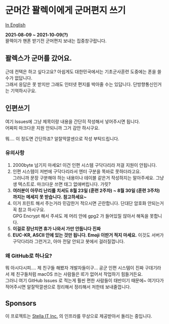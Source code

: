 # 군머간 꽐렉이에게 군머편지 쓰기
[In English](README.en.md)  

**2021-08-09 ~ 2021-10-09(?)**  
꽐렉이가 핸폰 받기전 군머편지 보내는 집중창구랍니다.  

## 꽐렉스가 군머를 갔어요.
근데 컨택은 하고 싶다고요? 아쉽게도 대한민국에서는 기초군사훈련 도중에는 폰을 쓸 수가 없답니다.  
그래서 응답은 못 받지만 그래도 인터넷 편지를 박아줄 수는 있답니다. 단방향통신인거는 기억하시구요.  

## 인편쓰기
여기 Issues에 그냥 제목이랑 내용을 간단히 작성해서 넣어주시면 됩니다.  
어짜피 마크다운 지원 안되니까 그거 감안 하시구요.  
  
뭐.... 이 정도면 간단하죠? 알잘딱깔센으로 작성 부탁드립니다. 

### 유의사항
1. 2000byte 넘기지 마세요! 이건 인편 시스템 구닥다리라 저걸 지원이 안됩니다.  
2. 인편 시스템이 저번에 구닥다리라서 엔터 구분을 똑바로 못하더라고요.  
   그러니까 문장 구분해야 하는 내용이나 테이블 같은거 작성하지는 말아주세요. 그냥 생 텍스트로. 마크다운 쓰면 태그 없애버립니다. 가릿?  
3. **여러분이 아무리 난리를 치셔도 8월 23일 (훈련 2주차) ~ 8월 30일 (훈련 3주차) 까지는 메세지 못 받습니다. 참고하세요~**  
4. 이거 프린트 해서 주는거라 민감한거 적으시면 곤란합니다. 단대단 암호화 안되는거 꼭 참고 하시구요.  
   GPG Encrypt 해서 주셔도 제 머리 안에 gpg2 가 들어있질 않아서 해독을 못합니다.  
5. **이걸로 장난치면 휴가 나와서 가만 안둡니다 진짜**  
6. **EUC-KR, ASCII 안에 있는 것만 됩니다. Emoji 이딴거 적지 마세요.** 이것도 서버가 구닥다리라 그런거고, 아마 전달 안되고 봇에서 걸러질껍니다.  

### 왜 GitHub로 하나요?
뭐 아시다시피.... 제 친구들 해봤자 개발자들이구... 공군 인편 시스템이 진짜 구데기라서 제 친구들처럼 macOS 쓰는 사람들은 IE가 없어서 작업하기 힘들거든요.  
그러니 여기 GitHub Issues 로 적는게 훨씬 편한 사람들이 태반이기 때문에~ 여기다가 적어주시면 알잘딱깔센으로 정리해서 정리해서 저한테 보내줄껍니다.  

## Sponsors
이 프로젝트는 [Stella IT Inc.](https://stella-it.com) 의 인프라를 무상으로 제공받아서 돌리는 중입니다.  
